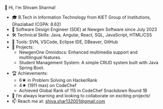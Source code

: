 👋 Hi, I'm Shivam Sharma!

 - 🎓 B.Tech in Information Technology from KIET Group of Institutions, Ghaziabad (CGPA: 8.62)
 - 💼 Software Design Engineer (SDE) at Newgen Software since July 2023
 - 🛠 Technical Skills: Java, Angular, React, SQL, JavaScript, HTML/CSS
 - 🔧 Tools: SVN, VSCode, Eclipse IDE, DBeaver, GitHub
 - 🚀 Projects:
     - NewgenOne Omnidocs: Enhanced multimedia support and multilingual features.
     - Student Management System: A simple CRUD system built with Java Spring Boot.
 - 🏆 Achievements:
     - 6★ in Problem Solving on HackerRank
     - 4★ (1911 max) on CodeChef
     - Achieved Global Rank of 115 in CodeChef Snackdown Round 1B
 - 🌱 I’m always learning and looking to collaborate on exciting projects!
 - 📫 Reach me at: shiva.shar132001@gmail.com

<!---
shiv3116/shiv3116 is a ✨ special ✨ repository because its `README.md` (this file) appears on your GitHub profile.
You can click the Preview link to take a look at your changes.
--->
